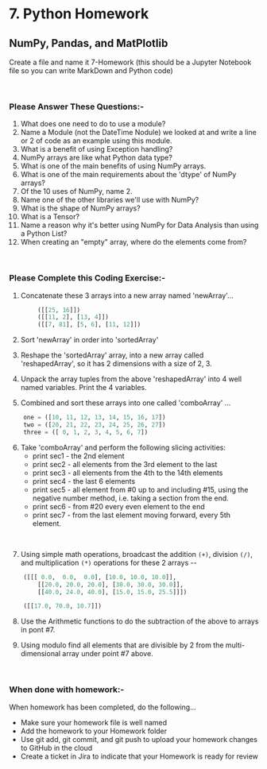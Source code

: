 # 7. Python Homework

## NumPy, Pandas, and MatPlotlib

Create a file and name it 7-Homework (this should be a Jupyter Notebook file so you can write MarkDown and Python code)

<br>

### **Please Answer These Questions:-**

1. What does one need to do to use a module?
1. Name a Module (not the DateTime Nodule) we looked at and write a line or 2 of code as an example using this module.
1. What is a benefit of using Exception handling?
1. NumPy arrays are like what Python data type?
1. What is one of the main benefits of using NumPy arrays.
1. What is one of the main requirements about the 'dtype' of NumPy arrays?
1. Of the 10 uses of NumPy, name 2.
1. Name one of the other libraries we'll use with NumPy?
1. What is the shape of NumPy arrays?
1. What is a Tensor?
1. Name a reason why it's better using  NumPy for Data Analysis than using a Python List?
1. When creating an "empty" array, where do the elements come from?

<br>

### **Please Complete this Coding Exercise:-**

1. Concatenate these 3 arrays into a new array named 'newArray'...

```python
        ([[25, 16]])
        ([[11, 2], [13, 4]])
        ([[7, 81], [5, 6], [11, 12]])
```

2. Sort 'newArray' in order into 'sortedArray'

3. Reshape the 'sortedArray' array, into a new array called 'reshapedArray', so it has 2 dimensions with a size of 2, 3.

4. Unpack the array tuples from the above 'reshapedArray'  into 4 well named variables. Print the 4 variables.

5. Combined and sort these arrays into one called 'comboArray' ...

```python
    one = ([10, 11, 12, 13, 14, 15, 16, 17])
    two = ([20, 21, 22, 23, 24, 25, 26, 27])
    three = ([ 0, 1, 2, 3, 4, 5, 6, 7])
```

6.  Take 'comboArray' and perform the following slicing activities:
    - print sec1 - the 2nd element
    - print sec2 - all elements from the 3rd element to the last
    - print sec3 - all elements from the 4th to the 14th elements
    - print sec4 - the last 6 elements
    - print sec5 - all element from #0 up to and including #15, using the negative number method, i.e. taking a section from the end.
    - print sec6 - from #20 every even element to the end
    - print sec7 - from the last element moving forward, every 5th element.

<br>

7. Using simple math operations, broadcast the addition `(+)`, division `(/)`, and multiplication `(*)` operations for these 2 arrays --

```python
    ([[[ 0.0,  0.0,  0.0], [10.0, 10.0, 10.0]],
        [[20.0, 20.0, 20.0], [30.0, 30.0, 30.0]],
        [[40.0, 24.0, 40.0], [15.0, 15.0, 25.5]]])

    ([[17.0, 70.0, 10.7]])
```

8. Use the Arithmetic functions to do the subtraction of the above to arrays in pont #7.

9. Using modulo find all elements that are divisible by 2 from the multi-dimensional array under point #7 above.

<br>

### **When done with homework:-**

When homework has been completed, do the following...

- Make sure your homework file is well named
- Add the homework to your Homework folder
- Use  git add, git commit, and git push to upload your homework changes to GitHub in the cloud
- Create a ticket in Jira to indicate that your Homework is ready for review
